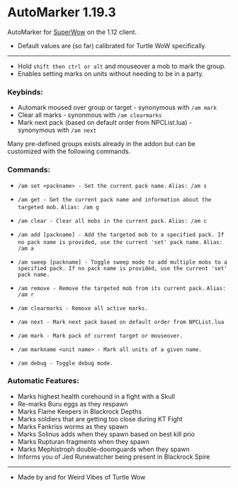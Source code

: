 # AutoMarker 1.19.3
AutoMarker for [SuperWow](https://github.com/balakethelock/SuperWoW/) on the 1.12 client.

* Default values are (so far) calibrated for Turtle WoW specifically.
___

* Hold `shift then ctrl or alt` and mouseover a mob to mark the group.  
* Enables setting marks on units without needing to be in a party.  

### Keybinds:
* Automark moused over group or target - synonymous with `/am mark`
* Clear all marks - synonmous with `/am clearmarks`
* Mark next pack (based on default order from NPCList.lua) - synonymous with `/am next`

Many pre-defined groups exists already in the addon but can be customized with the following commands.  
### Commands:  

- `/am set <packname> - Set the current pack name.` `Alias: /am s`
- `/am get - Get the current pack name and information about the targeted mob.` `Alias: /am g`
- `/am clear - Clear all mobs in the current pack.` `Alias: /am c`
- `/am add [packname] - Add the targeted mob to a specified pack. If no pack name is provided, use the current 'set' pack name.` `Alias: /am a`
- `/am sweep [packname] - Toggle sweep mode to add multiple mobs to a specified pack. If no pack name is provided, use the current 'set' pack name.`
- `/am remove - Remove the targeted mob from its current pack.` `Alias: /am r`
- `/am clearmarks - Remove all active marks.`
- `/am next - Mark next pack based on default order from NPCList.lua`
- `/am mark - Mark pack of current target or mouseover.`
- `/am markname <unit name> - Mark all units of a given name.`

- `/am debug - Toggle debug mode.`

### Automatic Features:  
* Marks highest health corehound in a fight with a Skull
* Re-marks Buru eggs as they respawn
* Marks Flame Keepers in Blackrock Depths
* Marks soldiers that are getting too close during KT Fight
* Marks Fankriss worms as they spawn
* Marks Solinus adds when they spawn based on best kill prio
* Marks Rupturan fragments when they spawn
* Marks Mephistroph double-doomguards when they spawn
* Informs you of Jed Runewatcher being present in Blackrock Spire

___
* Made by and for Weird Vibes of Turtle Wow  
